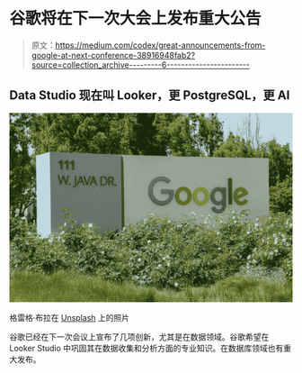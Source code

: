 # 谷歌将在下一次大会上发布重大公告

> 原文：<https://medium.com/codex/great-announcements-from-google-at-next-conference-38916948fab2?source=collection_archive---------6----------------------->

## Data Studio 现在叫 Looker，更 PostgreSQL，更 AI

![](img/cab65f4f1bf0d2483b4b9dd351386254.png)

格雷格·布拉在 [Unsplash](https://unsplash.com/s/photos/google?utm_source=unsplash&utm_medium=referral&utm_content=creditCopyText) 上的照片

谷歌已经在下一次会议上宣布了几项创新，尤其是在数据领域。谷歌希望在 Looker Studio 中巩固其在数据收集和分析方面的专业知识。在数据库领域也有重大发布。